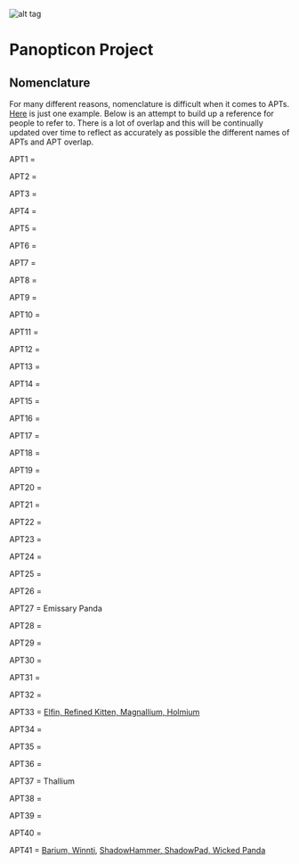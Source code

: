 ![alt tag](https://user-images.githubusercontent.com/24201238/29351849-9c3087b4-82b8-11e7-8fed-350e3b8b4945.png)

# Panopticon Project

## Nomenclature

For many different reasons, nomenclature is difficult when it comes to APTs. [Here](https://twitter.com/FDjoes/status/1181264949961805824) is just one example. Below is an attempt to build up a reference for people to refer to. There is a lot of overlap and this will be continually updated over time to reflect as accurately as possible the different names of APTs and APT overlap.

APT1 = 

APT2 = 

APT3 = 

APT4 = 

APT5 = 

APT6 = 

APT7 = 

APT8 = 

APT9 = 

APT10 = 

APT11 = 

APT12 = 

APT13 = 

APT14 = 

APT15 = 

APT16 = 

APT17 = 

APT18 = 

APT19 = 

APT20 = 

APT21 = 

APT22 = 

APT23 = 

APT24 = 

APT25 = 

APT26 = 

APT27 = Emissary Panda

APT28 = 

APT29 = 

APT30 = 

APT31 = 

APT32 = 

APT33 = [Elfin, Refined Kitten, Magnallium, Holmium](https://brica.de/alerts/alert/public/1277530/hunting-apt33-campaign-infrastructure/)

APT34 = 

APT35 = 

APT36 = 

APT37 = Thallium

APT38 = 

APT39 = 

APT40 = 

APT41 = [Barium, Winnti](https://www.technologyreview.com/f/614088/chinese-hackers-do-double-duty-operations-for-espionage-and-profit/), [ShadowHammer, ShadowPad, Wicked Panda](https://www.wired.com/story/barium-supply-chain-hackers/)
